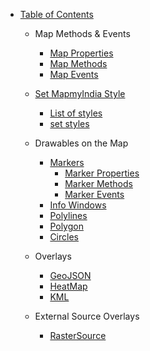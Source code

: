 - [Table of Contents](https://github.com/MapmyIndia/mapmyindia-vector-maps-js-web-SDK/wiki)
    - Map Methods & Events
        - [Map Properties](https://github.com/MapmyIndia/mapmyindia-vector-maps-js-web-SDK/wiki/mapProperties)
        - [Map Methods](https://github.com/MapmyIndia/mapmyindia-vector-maps-js-web-SDK/wiki/mapMethods)
        - [Map Events](https://github.com/MapmyIndia/mapmyindia-vector-maps-js-web-SDK/wiki/mapEvents)        
    
    - [Set MapmyIndia Style](https://github.com/MapmyIndia/mapmyindia-vector-maps-js-web-SDK/wiki/Set-MapmyIndia-Style)
        - [List of styles](https://github.com/MapmyIndia/mapmyindia-vector-maps-js-web-SDK/wiki/Set-MapmyIndia-Style#list-of-available-styles)
        - [set styles](https://github.com/MapmyIndia/mapmyindia-vector-maps-js-web-SDK/wiki/Set-MapmyIndia-Style#Set-MapmyIndia-Styles)
    - Drawables on the Map
        - [Markers](https://github.com/MapmyIndia/mapmyindia-vector-maps-js-web-SDK/wiki/markers)
            - [Marker Properties](https://github.com/MapmyIndia/mapmyindia-vector-maps-js-web-SDK/wiki/markerProperties)
            - [Marker Methods](https://github.com/MapmyIndia/mapmyindia-vector-maps-js-web-SDK/wiki/markerMethods)
            - [Marker Events](https://github.com/MapmyIndia/mapmyindia-vector-maps-js-web-SDK/wiki/markerEvents)
        - [Info Windows](https://github.com/MapmyIndia/mapmyindia-vector-maps-js-web-SDK/wiki/infoWindows)        
        - [Polylines](https://github.com/MapmyIndia/mapmyindia-vector-maps-js-web-SDK/wiki/polyline)
        - [Polygon](https://github.com/MapmyIndia/mapmyindia-vector-maps-js-web-SDK/wiki/polygon)
        - [Circles](https://github.com/MapmyIndia/mapmyindia-vector-maps-js-web-SDK/wiki/circle)
    - Overlays
        - [GeoJSON](https://github.com/MapmyIndia/mapmyindia-vector-maps-js-web-SDK/wiki/geoJson)
        - [HeatMap](https://github.com/MapmyIndia/mapmyindia-vector-maps-js-web-SDK/wiki/heatMap)
        - [KML](https://github.com/MapmyIndia/mapmyindia-vector-maps-js-web-SDK/wiki/kml)
    - External Source Overlays
        - [RasterSource](https://github.com/MapmyIndia/mapmyindia-vector-maps-js-web-SDK/wiki/RasterSource)